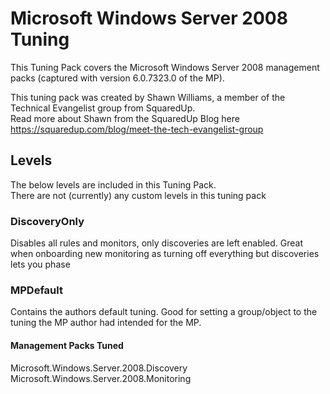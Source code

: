 # Microsoft Windows Server 2008 Tuning

This Tuning Pack covers the Microsoft Windows Server 2008 management packs (captured with version 6.0.7323.0 of the MP).

This tuning pack was created by Shawn Williams, a member of the Technical Evangelist group from SquaredUp.  
Read more about Shawn from the SquaredUp Blog here <https://squaredup.com/blog/meet-the-tech-evangelist-group>

## Levels

The below levels are included in this Tuning Pack.  
There are not (currently) any custom levels in this tuning pack

### DiscoveryOnly

Disables all rules and monitors, only discoveries are left enabled. Great when onboarding new monitoring as turning off everything but discoveries lets you phase

### MPDefault

Contains the authors default tuning. Good for setting a group/object to the tuning the MP author had intended for the MP.

#### Management Packs Tuned

Microsoft.Windows.Server.2008.Discovery  
Microsoft.Windows.Server.2008.Monitoring  
